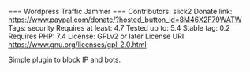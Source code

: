 === Wordpress Traffic Jammer ===
Contributors: slick2
Donate link: https://www.paypal.com/donate/?hosted_button_id=8M46X2F79WATW
Tags: security
Requires at least: 4.7
Tested up to: 5.4
Stable tag: 0.2
Requires PHP: 7.4
License: GPLv2 or later
License URI: https://www.gnu.org/licenses/gpl-2.0.html

Simple plugin to block IP and bots.
